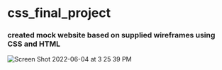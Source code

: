 # css_final_project

### created mock website based on supplied wireframes using CSS and HTML

![Screen Shot 2022-06-04 at 3 25 39 PM](https://user-images.githubusercontent.com/73006507/172027330-a41ff20f-3b72-407f-b01f-1fad0e2c8c74.png)
